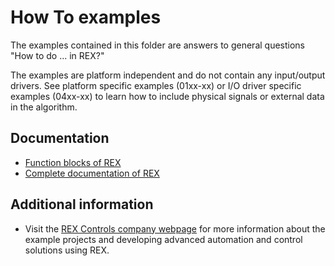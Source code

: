 How To examples
===============

The examples contained in this folder are answers to general questions "How to 
do ... in REX?" 

The examples are platform independent and do not contain any input/output 
drivers. See platform specific examples (01xx-xx) or I/O driver specific 
examples (04xx-xx) to learn how to include physical signals or external data in 
the algorithm.

## Documentation ##

- [Function blocks of REX](https://www.rexcontrols.com/media/2.50.5/doc/ENGLISH/MANUALS/BRef/BRef_ENG.html)
- [Complete documentation of REX](http://www.rexcontrols.com/documentation-and-support)

## Additional information ##

- Visit the [REX Controls company webpage](http://www.rexcontrols.com) 
for more information about the example projects and developing advanced 
automation and control solutions using REX.